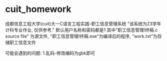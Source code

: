 # cuit_homework
成都信息工程大学(cuit)大一C语言工程实践-职工信息管理系统    "该系统为23学年计科专业作业, 仅供参考."
默认用户名称和密码都是1
其中"职工信息管理!终稿.c source file" 为源文件, "职工信息管理!终稿.exe"为编译后的程序, "work.txt"为存储职工信息文件

可能会遇到的问题:
1.乱码-修改编码为gbk即可
